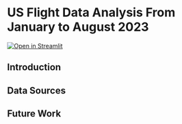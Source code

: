 # US Flight Data Analysis From January to August 2023
[![Open in Streamlit](https://static.streamlit.io/badges/streamlit_badge_black_white.svg)]([https://us-flight-delay-analysis-twjtaq58hmjcuh6aptdaxc.streamlit.app/])

## Introduction



## Data Sources

## Future Work
